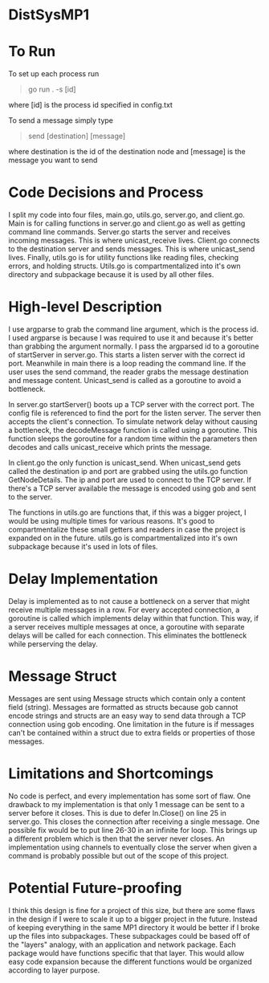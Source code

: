 # DistSysMP1

# To Run
To set up each process run
> go run . -s [id]

where [id] is the process id specified in config.txt

To send a message simply type
> send [destination] [message]

where destination is the id of the destination node and [message] is the message you want to send

# Code Decisions and Process
I split my code into four files, main.go, utils.go, server.go, and client.go. Main is for calling functions in server.go and client.go as well as getting command line commands. Server.go starts the server and receives incoming messages. This is where unicast_receive lives. Client.go connects to the destination server and sends messages. This is where unicast_send lives. Finally, utils.go is for utility functions like reading files, checking errors, and holding structs. Utils.go is compartmentalized into it's own directory and subpackage because it is used by all other files. 

# High-level Description
I use argparse to grab the command line argument, which is the process id. I used argparse is because I was required to use it and because it's better than grabbing the argument normally. I pass the argparsed id to a goroutine of startServer in server.go. This starts a listen server with the correct id port. Meanwhile in main there is a loop reading the command line. If the user uses the send command, the reader grabs the message destination and message content. Unicast_send is called as a goroutine to avoid a bottleneck.

In server.go startServer() boots up a TCP server with the correct port. The config file is referenced to find the port for the listen server. The server then accepts the client's connection. To simulate network delay without causing a bottleneck, the decodeMessage function is called using a goroutine. This function sleeps the goroutine for a random time within the parameters then decodes and calls unicast_receive which prints the message.

In client.go the only function is unicast_send. When unicast_send gets called the destination ip and port are grabbed using the utils.go function GetNodeDetails. The ip and port are used to connect to the TCP server. If there's a TCP server available the message is encoded using gob and sent to the server.

The functions in utils.go are functions that, if this was a bigger project, I would be using multiple times for various reasons. It's good to compartmentalize these small getters and readers in case the project is expanded on in the future. utils.go is compartmentalized into it's own subpackage because it's used in lots of files.

# Delay Implementation
Delay is implemented as to not cause a bottleneck on a server that might receive multiple messages in a row. For every accepted connection, a goroutine is called which implements delay within that function. This way, if a server receives multiple messages at once, a goroutine with separate delays will be called for each connection. This eliminates the bottleneck while perserving the delay.

# Message Struct
Messages are sent using Message structs which contain only a content field (string). Messages are formatted as structs because gob cannot encode strings and structs are an easy way to send data through a TCP connection using gob encoding. One limitation in the future is if messages can't be contained within a struct due to extra fields or properties of those messages.

# Limitations and Shortcomings
No code is perfect, and every implementation has some sort of flaw. One drawback to my implementation is that only 1 message can be sent to a server before it closes. This is due to defer ln.Close() on line 25 in server.go. This closes the connection after receiving a single message. One possible fix would be to put line 26-30 in an infinite for loop. This brings up a different problem which is then that the server never closes. An implementation using channels to eventually close the server when given a command is probably possible but out of the scope of this project.

# Potential Future-proofing
I think this design is fine for a project of this size, but there are some flaws in the design if I were to scale it up to a bigger project in the future. Instead of keeping everything in the same MP1 directory it would be better if I broke up the files into subpackages. These subpackages could be based off of the "layers" analogy, with an application and network package. Each package would have functions specific that that layer. This would allow easy code expansion because the different functions would be organized according to layer purpose.
